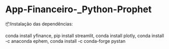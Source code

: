 # App-Financeiro-_Python-Prophet

📦Instalação das dependências:

conda install yfinance,
pip install streamlit,
conda install plotly,
conda install -c anaconda ephem,
conda install -c conda-forge pystan
